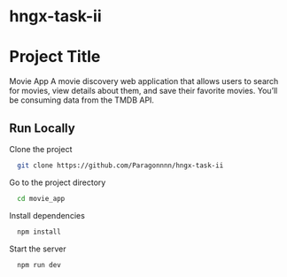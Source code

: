 # hngx-task-ii

# Project Title

Movie App
A movie discovery web application that allows users to search for movies, view details about them, and save their favorite movies. You’ll be consuming data from the TMDB API.

## Run Locally

Clone the project

```bash
  git clone https://github.com/Paragonnnn/hngx-task-ii
```

Go to the project directory

```bash
  cd movie_app
```

Install dependencies

```bash
  npm install
```

Start the server

```bash
  npm run dev
```

